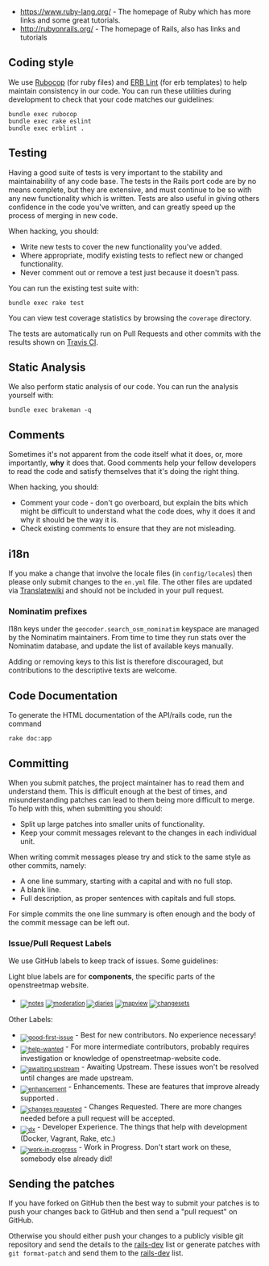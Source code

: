 * https://www.ruby-lang.org/ - The homepage of Ruby which has more links and some great tutorials.
* http://rubyonrails.org/ - The homepage of Rails, also has links and tutorials

## Coding style

We use [Rubocop](https://github.com/rubocop-hq/rubocop) (for ruby files)
and [ERB Lint](https://github.com/Shopify/erb-lint) (for erb templates)
to help maintain consistency in our code. You can run these utilities during
development to check that your code matches our guidelines:

```
bundle exec rubocop
bundle exec rake eslint
bundle exec erblint .
```

## Testing

Having a good suite of tests is very important to the stability and
maintainability of any code base. The tests in the Rails port code are
by no means complete, but they are extensive, and must continue to be
so with any new functionality which is written. Tests are also useful
in giving others confidence in the code you've written, and can
greatly speed up the process of merging in new code.

When hacking, you should:

* Write new tests to cover the new functionality you've added.
* Where appropriate, modify existing tests to reflect new or changed
functionality.
* Never comment out or remove a test just because it doesn't pass.

You can run the existing test suite with:

```
bundle exec rake test
```

You can view test coverage statistics by browsing the `coverage` directory.

The tests are automatically run on Pull Requests and other commits with the
results shown on [Travis CI](https://travis-ci.org/openstreetmap/openstreetmap-website).

## Static Analysis

We also perform static analysis of our code. You can run the analysis yourself with:

```
bundle exec brakeman -q
```

## Comments

Sometimes it's not apparent from the code itself what it does, or,
more importantly, **why** it does that. Good comments help your fellow
developers to read the code and satisfy themselves that it's doing the
right thing.

When hacking, you should:

* Comment your code - don't go overboard, but explain the bits which
might be difficult to understand what the code does, why it does it
and why it should be the way it is.
* Check existing comments to ensure that they are not misleading.

## i18n

If you make a change that involve the locale files (in `config/locales`) then please
only submit changes to the `en.yml` file. The other files are updated via
[Translatewiki](https://translatewiki.net/wiki/Translating:OpenStreetMap) and should
not be included in your pull request.

### Nominatim prefixes

I18n keys under the `geocoder.search_osm_nominatim` keyspace are managed by the
Nominatim maintainers. From time to time they run stats over the Nominatim
database, and update the list of available keys manually.

Adding or removing keys to this list is therefore discouraged, but contributions
to the descriptive texts are welcome.

## Code Documentation

To generate the HTML documentation of the API/rails code, run the command

```
rake doc:app
```

## Committing

When you submit patches, the project maintainer has to read them and
understand them. This is difficult enough at the best of times, and
misunderstanding patches can lead to them being more difficult to
merge. To help with this, when submitting you should:

* Split up large patches into smaller units of functionality.
* Keep your commit messages relevant to the changes in each individual
unit.

When writing commit messages please try and stick to the same style as
other commits, namely:

* A one line summary, starting with a capital and with no full stop.
* A blank line.
* Full description, as proper sentences with capitals and full stops.

For simple commits the one line summary is often enough and the body
of the commit message can be left out.

### Issue/Pull Request Labels

We use GitHub labels to keep track of issues.  Some guidelines:



Light blue labels are for **components**, the specific parts of the openstreetmap website.

* <sub>[![notes][notes]][notes_link]
[![moderation][moderation]][moderation_link]
[![diaries][diaries]][diaries_link]
[![mapview][mapview]][mapview_link]
[![changesets][changesets]][changesets_link]</sub>

[notes]: http://labl.es/svg?text=notes&bgcolor=c5def5
[moderation]: http://labl.es/svg?text=moderation&bgcolor=c5def5
[diaries]: http://labl.es/svg?text=diaries&bgcolor=c5def5
[mapview]: http://labl.es/svg?text=mapview&bgcolor=c5def5
[changesets]: http://labl.es/svg?text=changesets&bgcolor=c5def5

[notes_link]: https://github.com/openstreetmap/openstreetmap-website/issues?q=is%3Aopen+is%3Aissue+label%3Anotes
[moderation_link]: https://github.com/openstreetmap/openstreetmap-website/issues?q=is%3Aopen+is%3Aissue+label%moderation
[diaries_link]: https://github.com/openstreetmap/openstreetmap-website/issues?q=is%3Aopen+is%3Aissue+label%3Adiaries
[mapview_link]: https://github.com/openstreetmap/openstreetmap-website/issues?q=is%3Aopen+is%3Aissue+label%3Amapview
[changesets_link]: https://github.com/openstreetmap/openstreetmap-website/issues?q=is%3Aopen+is%3Aissue+label%3Achangesets

Other Labels:

* <sub>[![good-first-issue][good-first-issue]][good-first-issue_link]</sub> -
Best for new contributors.  No experience necessary!
* <sub>[![help-wanted][help-wanted]][help-wanted_link]</sub> -
For more intermediate contributors, probably requires investigation or knowledge of openstreetmap-website code.
* <sub>[![awaiting upstream][awaiting_upstream]][awaiting_upstream_link]</sub> -
Awaiting Upstream. These issues won't be resolved until changes are made upstream.
* <sub>[![enhancement][enhancement]][enhancement_link]</sub> -
Enhancements. These are features that improve already supported .
* <sub>[![changes requested][changes_requested]][changes_requested_link]</sub> -
Changes Requested. There are more changes needed before a pull request will be accepted.
* <sub>[![dx][dx]][dx_link]</sub> -
Developer Experience. The things that help with development (Docker, Vagrant, Rake, etc.)
* <sub>[![work-in-progress][wip]][wip_link]</sub> -
Work in Progress.  Don't start work on these, somebody else already did!

[good-first-issue]: http://labl.es/svg?text=good%20first%20issue&bgcolor=0e8a16
[help-wanted]: http://labl.es/svg?text=help%20wanted&bgcolor=1D76DB
[awaiting_upstream]: http://labl.es/svg?text=awaiting%20upstream&bgcolor=E0D05C
[enhancement]: http://labl.es/svg?text=enhancment&bgcolor=E105D8
[changes_requested]: http://labl.es/svg?text=changes%20requested&bgcolor=5319E7
[wip]: http://labl.es/svg?text=work-in-progress&bgcolor=dddddd
[dx]: http://labl.es/svg?text=dx&bgcolor=0052CC

[good-first-issue_link]: https://github.com/openstreetmap/openstreetmap-website/issues?q=is%3Aopen+is%3Aissue+label%3A%22good%20first%20issue%22
[help-wanted_link]: https://github.com/openstreetmap/openstreetmap-website/issues?q=is%3Aopen+is%3Aissue+label%3A%22help%20wanted%22
[awaiting_upstream_link]: https://github.com/openstreetmap/openstreetmap-website/issues?q=is%3Aopen+is%3Aissue+label%3A%22awaiting%20upstream%22
[enhancement_link]: https://github.com/openstreetmap/openstreetmap-website/issues?q=is%3Aopen+is%3Aissue+label%3Aenhancement
[changes_requested_link]: https://github.com/openstreetmap/openstreetmap-website/pulls?q=is%3Apr+is%3Aopen+label%3A%22changes+requested%22
[wip_link]: https://github.com/openstreetmap/openstreetmap-website/labels/work-in-progress
[dx_link]: https://github.com/openstreetmap/openstreetmap-website/issues?q=is%3Aopen+is%3Aissue+label%3Adx

## Sending the patches

If you have forked on GitHub then the best way to submit your patches is to
push your changes back to GitHub and then send a "pull request" on GitHub.

Otherwise you should either push your changes to a publicly visible git repository
and send the details to the [rails-dev](https://lists.openstreetmap.org/listinfo/rails-dev)
list or generate patches with `git format-patch` and send them to the
[rails-dev](https://lists.openstreetmap.org/listinfo/rails-dev) list.
